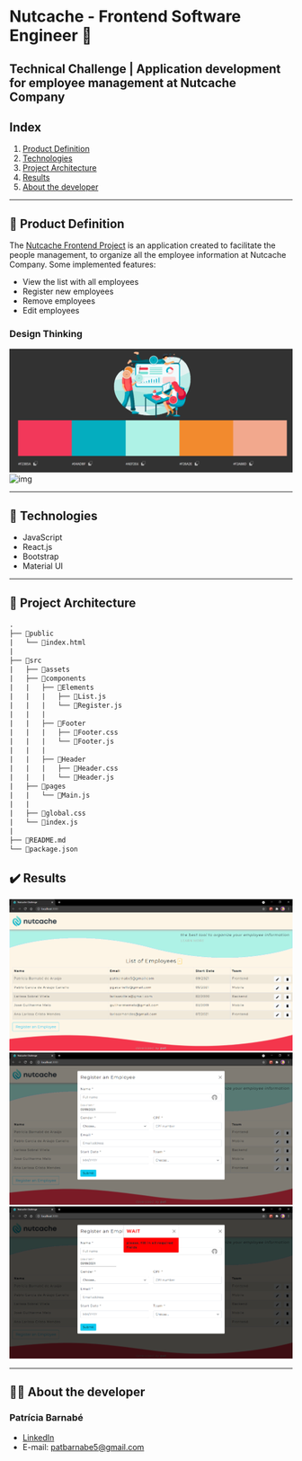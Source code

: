 # Nutcache - Frontend Software Engineer :chestnut:

## Technical Challenge | Application development for employee management at Nutcache Company

## Index

1. [Product Definition](#dart-definição-do-produto)
2. [Technologies](#robot-tecnologias-utilizadas)
3. [Project Architecture](#file_folder-estrutura-dos-principais-arquivos)
4. [Results](#%EF%B8%8F-resultados)
5. [About the developer](#woman_technologist-sobre-as-desenvolvedoras)

---
## :dart: Product Definition

The [Nutcache Frontend Project](https://nutcache-challenge-patriciabarnabe.netlify.app/) is an application created to facilitate the people management, to organize all the employee information at Nutcache Company. Some implemented features:

* View the list with all employees
* Register new employees
* Remove employees
* Edit employees

### Design Thinking
![img](./src/assets/color-palette.png)
![img](./src/assets/color-palette2.png)

---
## :robot: Technologies

* JavaScript
* React.js
* Bootstrap
* Material UI

---

## :file_folder: Project Architecture
```
.
├── 📁public
|   └── 📄index.html
|
├── 📁src
|   ├── 📁assets
|   ├── 📁components
|   |   ├── 📁Elements
|   |   |   ├── 📄List.js
|   |   |   └── 📄Register.js
|   |   |
|   |   ├── 📁Footer
|   |   |   ├── 📄Footer.css
|   |   |   └── 📄Footer.js
|   |   |
|   |   ├── 📁Header
|   |   |   ├── 📄Header.css
|   |   |   └── 📄Header.js
|   ├── 📁pages
|   |   └── 📄Main.js
|   |
|   ├── 📄global.css
|   └── 📄index.js
|   
├── 📄README.md
└── 📄package.json

```

## ✔️ Results

![img](./src/assets/result1.png)
![img](./src/assets/result2.png)
![img](./src/assets/result3.png)

---
## :woman_technologist: About the developer
### Patrícia Barnabé

- [LinkedIn](https://www.linkedin.com/in/patriciabarnabe)
- E-mail: patbarnabe5@gmail.com
